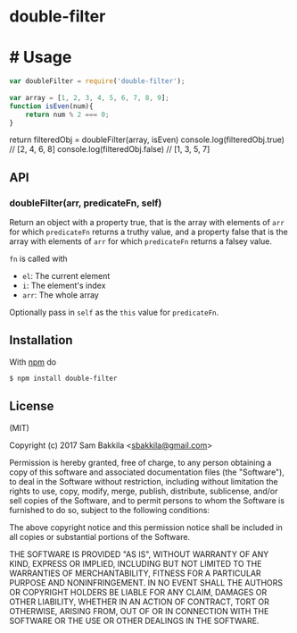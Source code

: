 # double-filter

# # Usage
```js
var doubleFilter = require('double-filter');
 
var array = [1, 2, 3, 4, 5, 6, 7, 8, 9];
function isEven(num){
    return num % 2 === 0;
}
```

return filteredObj = doubleFilter(array, isEven)
console.log(filteredObj.true) // [2, 4, 6, 8]
console.log(filteredObj.false) // [1, 3, 5, 7]


## API

### doubleFilter(arr, predicateFn, self)

Return an object with a property true, that is the array with elements of `arr` for which `predicateFn` returns a truthy value, and a property false that is the array with elements of `arr` for which `predicateFn` returns a falsey value. 

`fn` is called with

* `el`: The current element
* `i`: The element's index
* `arr`: The whole array

Optionally pass in `self` as the `this` value for `predicateFn`.

## Installation

With [npm](http://npmjs.org) do

```bash
$ npm install double-filter
```

## License

(MIT)

Copyright (c) 2017 Sam Bakkila &lt;sbakkila@gmail.com&gt;

Permission is hereby granted, free of charge, to any person obtaining a copy of
this software and associated documentation files (the "Software"), to deal in
the Software without restriction, including without limitation the rights to
use, copy, modify, merge, publish, distribute, sublicense, and/or sell copies
of the Software, and to permit persons to whom the Software is furnished to do
so, subject to the following conditions:

The above copyright notice and this permission notice shall be included in all
copies or substantial portions of the Software.

THE SOFTWARE IS PROVIDED "AS IS", WITHOUT WARRANTY OF ANY KIND, EXPRESS OR
IMPLIED, INCLUDING BUT NOT LIMITED TO THE WARRANTIES OF MERCHANTABILITY,
FITNESS FOR A PARTICULAR PURPOSE AND NONINFRINGEMENT. IN NO EVENT SHALL THE
AUTHORS OR COPYRIGHT HOLDERS BE LIABLE FOR ANY CLAIM, DAMAGES OR OTHER
LIABILITY, WHETHER IN AN ACTION OF CONTRACT, TORT OR OTHERWISE, ARISING FROM,
OUT OF OR IN CONNECTION WITH THE SOFTWARE OR THE USE OR OTHER DEALINGS IN THE
SOFTWARE.